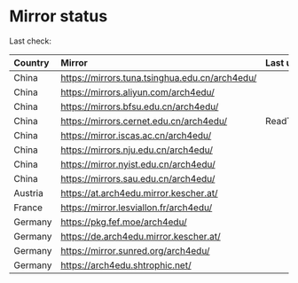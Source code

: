 <script src="./time.js"></script>
# Mirror status
Last check: <script type="text/javascript">localize(1749306080.979805);</script>

|Country|Mirror|Last update|
|:------|:-----|:----------|
|China|https://mirrors.tuna.tsinghua.edu.cn/arch4edu/|<script type="text/javascript">localize(1749278732);</script>|
|China|https://mirrors.aliyun.com/arch4edu/|<script type="text/javascript">localize(1749278732);</script>|
|China|https://mirrors.bfsu.edu.cn/arch4edu/|<script type="text/javascript">localize(1749278732);</script>|
|China|https://mirrors.cernet.edu.cn/arch4edu/|ReadTimeout|
|China|https://mirror.iscas.ac.cn/arch4edu/|<script type="text/javascript">localize(1749278732);</script>|
|China|https://mirrors.nju.edu.cn/arch4edu/|<script type="text/javascript">localize(1749192556);</script>|
|China|https://mirror.nyist.edu.cn/arch4edu/|<script type="text/javascript">localize(1749278732);</script>|
|China|https://mirrors.sau.edu.cn/arch4edu/|<script type="text/javascript">localize(1731653531);</script>|
|Austria|https://at.arch4edu.mirror.kescher.at/|<script type="text/javascript">localize(1749278732);</script>|
|France|https://mirror.lesviallon.fr/arch4edu/|<script type="text/javascript">localize(1749020703);</script>|
|Germany|https://pkg.fef.moe/arch4edu/|<script type="text/javascript">localize(1749278732);</script>|
|Germany|https://de.arch4edu.mirror.kescher.at/|<script type="text/javascript">localize(1749278732);</script>|
|Germany|https://mirror.sunred.org/arch4edu/|<script type="text/javascript">localize(1749278732);</script>|
|Germany|https://arch4edu.shtrophic.net/|<script type="text/javascript">localize(1749235692);</script>|

<script src="./tablefilter/tablefilter.js"></script>
<script src="./table.js"></script>